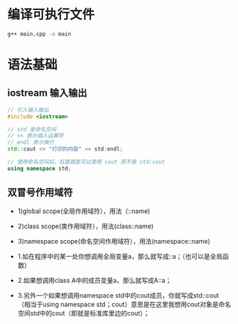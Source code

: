 # 编译可执行文件

```sh
g++ main.cpp -o main
```

# 语法基础

## iostream 输入输出

```cpp
// 引入输入输出
#include <iostream>

// std 是命名空间
// << 表示插入运算符
// endl 表示换行
std::cout << "打印的内容" << std:endl;

// 使用命名空间后，后面就是可以使用 cout 而不是 std:cout
using namespace std;
```

## 双冒号作用域符

- 1)global scope(全局作用域符），用法（::name)
- 2)class scope(类作用域符），用法(class::name)
- 3)namespace scope(命名空间作用域符），用法(namespace::name)

- 1.如在程序中的某一处你想调用全局变量a，那么就写成::a；（也可以是全局函数）
- 2.如果想调用class A中的成员变量a，那么就写成A::a；
- 3.另外一个如果想调用namespace std中的cout成员，你就写成std::cout（相当于using namespace std；cout）意思是在这里我想用cout对象是命名空间std中的cout（即就是标准库里边的cout）；
